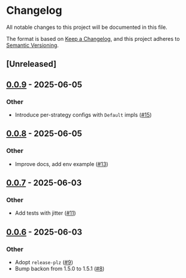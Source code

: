 # Changelog

All notable changes to this project will be documented in this file.

The format is based on [Keep a Changelog](https://keepachangelog.com/en/1.0.0/),
and this project adheres to [Semantic Versioning](https://semver.org/spec/v2.0.0.html).

## [Unreleased]

## [0.0.9](https://github.com/yevtyushkin/backoff-config/compare/v0.0.8...v0.0.9) - 2025-06-05

### Other

- Introduce per-strategy configs with `Default` impls ([#15](https://github.com/yevtyushkin/backoff-config/pull/15))

## [0.0.8](https://github.com/yevtyushkin/backoff-config/compare/v0.0.7...v0.0.8) - 2025-06-05

### Other

- Improve docs, add env example ([#13](https://github.com/yevtyushkin/backoff-config/pull/13))

## [0.0.7](https://github.com/yevtyushkin/backoff-config/compare/v0.0.6...v0.0.7) - 2025-06-03

### Other

- Add tests with jitter ([#11](https://github.com/yevtyushkin/backoff-config/pull/11))

## [0.0.6](https://github.com/yevtyushkin/backoff-config/compare/v0.0.5...v0.0.6) - 2025-06-03

### Other

- Adopt `release-plz` ([#9](https://github.com/yevtyushkin/backoff-config/pull/9))
- Bump backon from 1.5.0 to 1.5.1 ([#8](https://github.com/yevtyushkin/backoff-config/pull/8))
